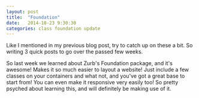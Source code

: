 ```yaml
---
layout: post
title:  "Foundation"
date:   2014-10-23 9:30:30
categories: class foundation update
---
```

Like I mentioned in my previous blog post, try to catch up on these a bit. So writing 3 quick posts to go over the passed few weeks.

So last week we learned about Zurb's Foundation package, and it's awesome! Makes it so much easier to layout a website! Just include a few classes on your containers and what not, and you've got a great base to start from! You can even make it responsive very easily too! So pretty psyched about learning this, and will definitely be making use of it.